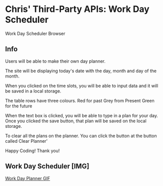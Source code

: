 # Chris' Third-Party APIs: Work Day Scheduler

Work Day Scheduler Browser

## Info

Users will be able to make their own day planner. 

The site will be displaying today's date with the day, month and day of the month.

When you clicked on the time slots, you will be able to input data and it will be saved in a local storage. 

The table rows have three colours. 
 Red for past
 Grey from Present 
 Green for the future

When the text box is clicked, you will be able to type in a plan for your day. Once you clicked the save button, that plan will be saved on the local storage.

To clear all the plans on the planner. You can click the button at the button called Clear Planner'

Happy Coding! Thank you!

## Work Day Scheduler [IMG]

[Work Day Planner GIF](./images/005-DayPlanner.gif)